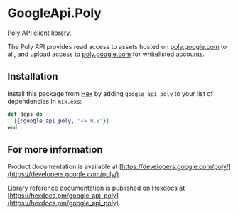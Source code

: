 # GoogleApi.Poly

Poly API client library.

The Poly API provides read access to assets hosted on <a href="https://poly.google.com">poly.google.com</a> to all, and upload access to <a href="https://poly.google.com">poly.google.com</a> for whitelisted accounts.


## Installation

Install this package from [Hex](https://hex.pm) by adding
`google_api_poly` to your list of dependencies in `mix.exs`:

```elixir
def deps do
  [{:google_api_poly, "~> 0.8"}]
end
```

## For more information

Product documentation is available at [https://developers.google.com/poly/](https://developers.google.com/poly/).

Library reference documentation is published on Hexdocs at
[https://hexdocs.pm/google_api_poly](https://hexdocs.pm/google_api_poly).
